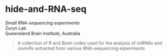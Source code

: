 # hide-and-RNA-seq
*Small RNA-sequencing experiments*\
Zuryn Lab\
Queensland Brain Institute, Australia 

> A collection of _R_ and _Bash_ codes used for the analysis of _miRNAs_ and _isomiRs_ extracted from various RNA-sequencing experiments
